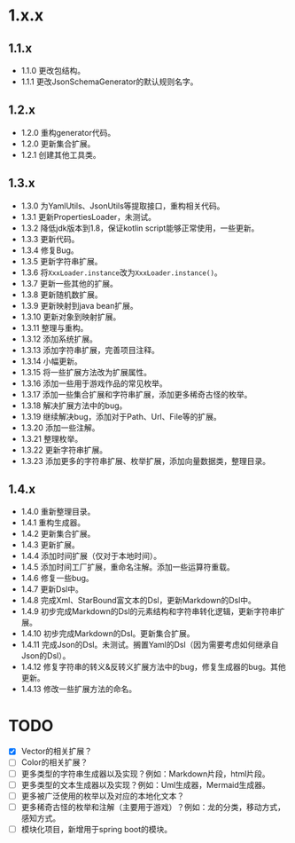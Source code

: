 # 1.x.x

## 1.1.x

* 1.1.0 更改包结构。
* 1.1.1 更改JsonSchemaGenerator的默认规则名字。

## 1.2.x

* 1.2.0 重构generator代码。
* 1.2.0 更新集合扩展。
* 1.2.1 创建其他工具类。

## 1.3.x

* 1.3.0 为YamlUtils、JsonUtils等提取接口，重构相关代码。
* 1.3.1 更新PropertiesLoader，未测试。
* 1.3.2 降低jdk版本到1.8，保证kotlin script能够正常使用，一些更新。
* 1.3.3 更新代码。
* 1.3.4 修复Bug。
* 1.3.5 更新字符串扩展。
* 1.3.6 将`XxxLoader.instance`改为`XxxLoader.instance()`。
* 1.3.7 更新一些其他的扩展。
* 1.3.8 更新随机数扩展。
* 1.3.9 更新映射到java bean扩展。
* 1.3.10 更新对象到映射扩展。
* 1.3.11 整理与重构。
* 1.3.12 添加系统扩展。
* 1.3.13 添加字符串扩展，完善项目注释。
* 1.3.14 小幅更新。
* 1.3.15 将一些扩展方法改为扩展属性。
* 1.3.16 添加一些用于游戏作品的常见枚举。
* 1.3.17 添加一些集合扩展和字符串扩展，添加更多稀奇古怪的枚举。
* 1.3.18 解决扩展方法中的bug。
* 1.3.19 继续解决bug，添加对于Path、Url、File等的扩展。
* 1.3.20 添加一些注解。
* 1.3.21 整理枚举。
* 1.3.22 更新字符串扩展。
* 1.3.23 添加更多的字符串扩展、枚举扩展，添加向量数据类，整理目录。

## 1.4.x

* 1.4.0 重新整理目录。
* 1.4.1 重构生成器。
* 1.4.2 更新集合扩展。
* 1.4.3 更新扩展。
* 1.4.4 添加时间扩展（仅对于本地时间）。
* 1.4.5 添加时间工厂扩展，重命名注解。添加一些运算符重载。
* 1.4.6 修复一些bug。
* 1.4.7 更新Dsl中。
* 1.4.8 完成Xml、StarBound富文本的Dsl，更新Markdown的Dsl中。
* 1.4.9 初步完成Markdown的Dsl的元素结构和字符串转化逻辑，更新字符串扩展。
* 1.4.10 初步完成Markdown的Dsl。更新集合扩展。
* 1.4.11 完成Json的Dsl。未测试。搁置Yaml的Dsl（因为需要考虑如何继承自Json的Dsl）。
* 1.4.12 修复字符串的转义&反转义扩展方法中的bug，修复生成器的bug。其他更新。
* 1.4.13 修改一些扩展方法的命名。

# TODO

* [X] Vector的相关扩展？
* [ ] Color的相关扩展？
* [ ] 更多类型的字符串生成器以及实现？例如：Markdown片段，html片段。
* [ ] 更多类型的文本生成器以及实现？例如：Uml生成器，Mermaid生成器。
* [ ] 更多被广泛使用的枚举以及对应的本地化文本？
* [ ] 更多稀奇古怪的枚举和注解（主要用于游戏）？例如：龙的分类，移动方式，感知方式。
* [ ] 模块化项目，新增用于spring boot的模块。
